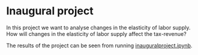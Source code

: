 # Inaugural project

In this project we want to analyse changes in the elasticity of labor supply. How will changes in the elasticity of labor supply affect the tax-revenue?

The results of the project can be seen from running [inauguralproject.ipynb](inauguralproject.ipynb).
